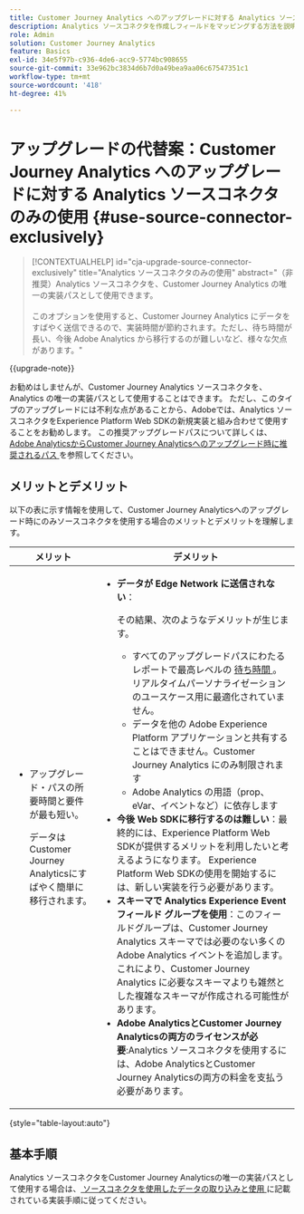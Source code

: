 ```yaml
---
title: Customer Journey Analytics へのアップグレードに対する Analytics ソースコネクタのみの使用
description: Analytics ソースコネクタを作成しフィールドをマッピングする方法を説明します
role: Admin
solution: Customer Journey Analytics
feature: Basics
exl-id: 34e5f97b-c936-4de6-acc9-5774bc908655
source-git-commit: 33e962bc3834d6b7d0a49bea9aa06c67547351c1
workflow-type: tm+mt
source-wordcount: '418'
ht-degree: 41%

---
```


# アップグレードの代替案：Customer Journey Analytics へのアップグレードに対する Analytics ソースコネクタのみの使用 {#use-source-connector-exclusively}

<!-- markdownlint-disable MD034 -->

>[!CONTEXTUALHELP]
>id="cja-upgrade-source-connector-exclusively"
>title="Analytics ソースコネクタのみの使用"
>abstract="（非推奨）Analytics ソースコネクタを、Customer Journey Analytics の唯一の実装パスとして使用できます。<br><br>このオプションを使用すると、Customer Journey Analytics にデータをすばやく送信できるので、実装時間が節約されます。ただし、待ち時間が長い、今後 Adobe Analytics から移行するのが難しいなど、様々な欠点があります。"

<!-- markdownlint-enable MD034 -->

{{upgrade-note}}

お勧めはしませんが、Customer Journey Analytics ソースコネクタを、Analytics の唯一の実装パスとして使用することはできます。 ただし、このタイプのアップグレードには不利な点があることから、Adobeでは、Analytics ソースコネクタをExperience Platform Web SDKの新規実装と組み合わせて使用することをお勧めします。 この推奨アップグレードパスについて詳しくは、[Adobe AnalyticsからCustomer Journey Analyticsへのアップグレード時に推奨されるパス ](/help/getting-started/cja-upgrade/cja-upgrade-recommendations.md) を参照してください。

## メリットとデメリット

以下の表に示す情報を使用して、Customer Journey Analyticsへのアップグレード時にのみソースコネクタを使用する場合のメリットとデメリットを理解します。

| メリット | デメリット |
|----------|---------|
| <ul><li>アップグレード・パスの所要時間と要件が最も短い。 <p>データはCustomer Journey Analyticsにすばやく簡単に移行されます。</p></li></ul> | <ul><li>**データが Edge Network に送信されない**： <p>その結果、次のようなデメリットが生じます。</p><ul><li>すべてのアップグレードパスにわたるレポートで最高レベルの [ 待ち時間 ](/help/technotes/guardrails.md#latencies)。リアルタイムパーソナライゼーションのユースケース用に最適化されていません。</li><li>データを他の Adobe Experience Platform アプリケーションと共有することはできません。Customer Journey Analytics にのみ制限されます</li><li>Adobe Analytics の用語（prop、eVar、イベントなど）に依存します</li></ul><li>**今後 Web SDKに移行するのは難しい**：最終的には、Experience Platform Web SDKが提供するメリットを利用したいと考えるようになります。 Experience Platform Web SDKの使用を開始するには、新しい実装を行う必要があります。</li><li>**スキーマで Analytics Experience Event フィールド グループを使用**：このフィールドグループは、Customer Journey Analytics スキーマでは必要のない多くの Adobe Analytics イベントを追加します。これにより、Customer Journey Analytics に必要なスキーマよりも雑然とした複雑なスキーマが作成される可能性があります。</li><li>**Adobe AnalyticsとCustomer Journey Analyticsの両方のライセンスが必要**:Analytics ソースコネクタを使用するには、Adobe AnalyticsとCustomer Journey Analyticsの両方の料金を支払う必要があります。</li></ul> |

{style="table-layout:auto"}

## 基本手順

Analytics ソースコネクタをCustomer Journey Analyticsの唯一の実装パスとして使用する場合は、[ ソースコネクタを使用したデータの取り込みと使用 ](/help/data-ingestion/sources.md) に記載されている実装手順に従ってください。

